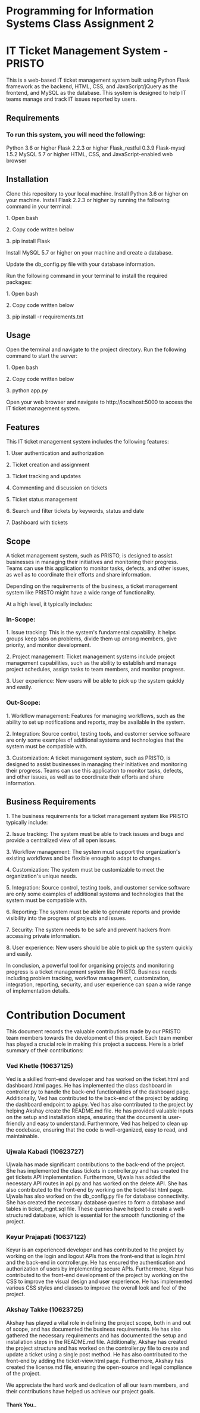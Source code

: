 <h1>Programming for Information Systems Class Assignment 2</h1>

<h1>IT Ticket Management System - PRISTO</h1>

<p>This is a web-based IT ticket management system built using Python Flask framework as the backend, HTML, CSS, and JavaScript/jQuery as the frontend, and MySQL as the database. This system is designed to help IT teams manage and track IT issues reported by users.</p>

<h2>Requirements</h2>

<h3>To run this system, you will need the following:</h3>

<p>Python 3.6 or higher
Flask 2.2.3 or higher
Flask_restful 0.3.9
Flask-mysql 1.5.2
MySQL 5.7 or higher
HTML, CSS, and JavaScript-enabled web browser</p>

<h2>Installation</h2>

<p>Clone this repository to your local machine.
Install Python 3.6 or higher on your machine.
Install Flask 2.2.3 or higher by running the following command in your terminal:</p>
<p>1. Open bash</p>
<p>2. Copy code written below</p>
<p>3. pip install Flask</p>
<p>Install MySQL 5.7 or higher on your machine and create a database.</p>
<p>Update the db_config.py file with your database information.</p>
<p>Run the following command in your terminal to install the required packages:</p>
<p>1. Open bash</p>
<p>2. Copy code written below</p>
<p>3. pip install -r requirements.txt</p>

<h2>Usage</h2>

<p>Open the terminal and navigate to the project directory.
Run the following command to start the server:</p>
<p>1. Open bash</p>
<p>2. Copy code written below</p>
<p>3. python app.py</p>
<p> Open your web browser and navigate to http://localhost:5000 to access the IT ticket management system.</p>

<h2>Features</h2>

<p>This IT ticket management system includes the following features:</p>

<p>1. User authentication and authorization</p>
<p>2. Ticket creation and assignment</p>
<p>3. Ticket tracking and updates</p>
<p>4. Commenting and discussion on tickets</p>
<p>5. Ticket status management</p>
<p>6. Search and filter tickets by keywords, status and date</p>
<p>7. Dashboard with tickets</p>

<h2>Scope</h2>

<p>A ticket management system, such as PRISTO, is designed to assist businesses in managing their initiatives and monitoring their progress. Teams can use this application to monitor tasks, defects, and other issues, as well as to coordinate their efforts and share information.</p>

<p>Depending on the requirements of the business, a ticket management system like PRISTO might have a wide range of functionality.</p>

<p>At a high level, it typically includes:</p>

<h3>In-Scope:</h3>

<p>1. Issue tracking: This is the system's fundamental capability. It helps groups keep tabs on problems, divide them up among members, give priority, and monitor development.</p>

<p>2. Project management: Ticket management systems include project management capabilities, such as the ability to establish and manage project schedules, assign tasks to team members, and monitor progress.</p>

<p>3. User experience: New users will be able to pick up the system quickly and easily.</p>

<h3>Out-Scope:</h3>

<p>1. Workflow management: Features for managing workflows, such as the ability to set up notifications and reports, may be available in the system.</p>

<p>2. Integration: Source control, testing tools, and customer service software are only some examples of additional systems and technologies that the system must be compatible with.</p>

<p>3. Customization: A ticket management system, such as PRISTO, is designed to assist businesses in managing their initiatives and monitoring their progress. Teams can use this application to monitor tasks, defects, and other issues, as well as to coordinate their efforts and share information.</p>


<h2>Business Requirements</h2>

<p>1. The business requirements for a ticket management system like PRISTO typically include:</p>

<p>2. Issue tracking: The system must be able to track issues and bugs and provide a centralized view of all open issues.</p>

<p>3. Workflow management: The system must support the organization's existing workflows and be flexible enough to adapt to changes.</p>

<p>4. Customization: The system must be customizable to meet the organization's unique needs.</p>

<p>5. Integration: Source control, testing tools, and customer service software are only some examples of additional systems and technologies that the system must be compatible with.</p>

<p>6. Reporting: The system must be able to generate reports and provide visibility into the progress of projects and issues.</p>

<p>7. Security: The system needs to be safe and prevent hackers from accessing private information.</p>

<p>8. User experience: New users should be able to pick up the system quickly and easily.</p>

<p>In conclusion, a powerful tool for organising projects and monitoring progress is a ticket management system like PRISTO. Business needs including problem tracking, workflow management, customization, integration, reporting, security, and user experience can span a wide range of implementation details.</p>

<h1>Contribution Document</h1>

<p>This document records the valuable contributions made by our PRISTO team members towards the development of this project. Each team member has played a crucial role in making this project a success. Here is a brief summary of their contributions:</p>

<h3>Ved Khetle (10637125)</h3>

<p>Ved is a skilled front-end developer and has worked on the ticket.html and dashboard.html pages. He has implemented the class dashboard in controller.py to handle the back-end functionalities of the dashboard page. Additionally, Ved has contributed to the back-end of the project by adding the dashboard endpoint to api.py. Ved has also contributed to the project by helping Akshay create the README.md file. He has provided valuable inputs on the setup and installation steps, ensuring that the document is user-friendly and easy to understand. Furthermore, Ved has helped to clean up the codebase, ensuring that the code is well-organized, easy to read, and maintainable.</p>

<h3>Ujwala Kabadi (10623727)</h3>

<p>Ujwala has made significant contributions to the back-end of the project. She has implemented the class tickets in controller.py and has created the get tickets API implementation. Furthermore, Ujwala has added the necessary API routes in api.py and has worked on the delete API. She has also contributed to the front-end by working on the ticket-list html page. Ujwala has also worked on the db_config.py file for database connectivity. She has created the necessary database queries to form a database and tables in ticket_mgnt.sql file. These queries have helped to create a well-structured database, which is essential for the smooth functioning of the project.</p>

<h3>Keyur Prajapati (10637122)</h3>

<p>Keyur is an experienced developer and has contributed to the project by working on the login and logout APIs from the front-end that is login.html and the back-end in controller.py. He has ensured the authentication and authorization of users by implementing secure APIs. Furthermore, Keyur has contributed to the front-end development of the project by working on the CSS to improve the visual design and user experience. He has implemented various CSS styles and classes to improve the overall look and feel of the project.</p>

<h3>Akshay Takke (10623725)</h3>

<p>Akshay has played a vital role in defining the project scope, both in and out of scope, and has documented the business requirements. He has also gathered the necessary requirements and has documented the setup and installation steps in the README.md file. Additionally, Akshay has created the project structure and has worked on the controller.py file to create and update a ticket using a single post method. He has also contributed to the front-end by adding the ticket-view.html page. Furthermore, Akshay has created the license.md file, ensuring the open-source and legal compliance of the project.</p>

<p>We appreciate the hard work and dedication of all our team members, and their contributions have helped us achieve our project goals.</p>

<h4>Thank You..</h4>


